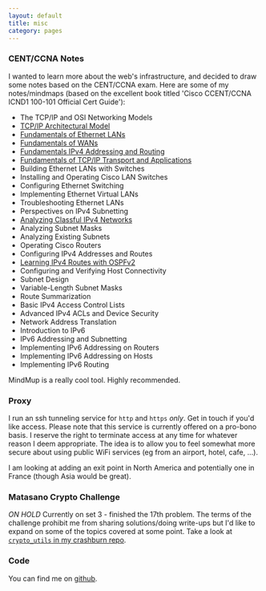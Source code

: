 ```yaml
---
layout: default
title: misc
category: pages
---
```


<!-- dead - VPS coudn't run python3, never fixed it
### Bixi ###

_IN FLIGHT_ Toolset to handle [bixi](https://toronto.bixi.com/), a data feed for Toronto that gives status updates on the biking stations around the city.
-->

### CENT/CCNA Notes ###

I wanted to learn more about the web's infrastructure, and decided to draw some notes based on the CENT/CCNA exam. Here are some of my notes/mindmaps (based on the excellent book titled 'Cisco CCENT/CCNA ICND1 100-101 Official Cert Guide'):

<!--
  * <a href="" data-role="mindmup-embed" title="" data-width="90%" data-height="500" data-style="border:1px solid black;margin-bottom:5px;"></a>
-->

  * The TCP/IP and OSI Networking Models
  * <a href="http://www.mindmup.com/map/a1af923b10db7f0130957a7a2d07b81bd2" data-role="mindmup-embed" title="TCP/IP Architectural Model" data-width="90%" data-height="500" data-style="border:1px solid black;margin-bottom:5px;">TCP/IP Architectural Model</a>
  * <a href="http://www.mindmup.com/map/a198cf0740db7f0130957a7a2d07b81bd2" data-role="mindmup-embed" title="Ethernet LANs" data-width="90%" data-height="500" data-style="border:1px solid black;margin-bottom:5px;">Fundamentals of Ethernet LANs</a>
  * <a href="http://www.mindmup.com/map/a17bbe3070db7f0130957a7a2d07b81bd2" data-role="mindmup-embed" title="Fundamentals of WANs" data-width="90%" data-height="500" data-style="border:1px solid black;margin-bottom:5px;">Fundamentals of WANs</a>
  * <a href="http://www.mindmup.com/map/a1c8ad2470d9a0013028e3269a7e08b9e0" data-role="mindmup-embed" title="Fundamentals IPv4 Addressing and Routing" data-width="90%" data-height="500" data-style="border:1px solid black;margin-bottom:5px;">Fundamentals IPv4 Addressing and Routing</a>
  * <a href="http://www.mindmup.com/#m:a19cfc54006ea90131eae71ed6f3f99b6f" data-role="mindmup-embed" title="Fundamentals of TCP/IP Transport and Applications" data-width="90%" data-height="500" data-style="border:1px solid black;margin-bottom:5px;">Fundamentals of TCP/IP Transport and Applications</a>
  * Building Ethernet LANs with Switches
  * Installing and Operating Cisco LAN Switches
  * Configuring Ethernet Switching
  * Implementing Ethernet Virtual LANs
  * Troubleshooting Ethernet LANs
  * Perspectives on IPv4 Subnetting
  * <a href="http://www.mindmup.com/#m:g10B0mzZc7K9ksMcG9XUUxUcC1NTUU" data-role="mindmup-embed" title="Analyzing Classful IPv4 Networks" data-width="90%" data-height="500" data-style="border:1px solid black;margin-bottom:5px;">Analyzing Classful IPv4 Networks</a>
  * Analyzing Subnet Masks
  * Analyzing Existing Subnets
  * Operating Cisco Routers
  * Configuring IPv4 Addresses and Routes
  * <a href="http://www.mindmup.com/#m:g10B0mzZc7K9ksMaHYyTzZNeWVtbEk" data-role="mindmup-embed" title="Learning IPv4 Routes with OSPFv2" data-width="90%" data-height="500" data-style="border:1px solid black;margin-bottom:5px;">Learning IPv4 Routes with OSPFv2</a>
  * Configuring and Verifying Host Connectivity
  * Subnet Design
  * Variable-Length Subnet Masks
  * Route Summarization
  * Basic IPv4 Access Control Lists
  * Advanced IPv4 ACLs and Device Security
  * Network Address Translation
  * Introduction to IPv6
  * IPv6 Addressing and Subnetting
  * Implementing IPv6 Addressing on Routers
  * Implementing IPv6 Addressing on Hosts
  * Implementing IPv6 Routing

MindMup is a really cool tool. Highly recommended.

### Proxy ###

I run an ssh tunneling service for `http` and `https` _only_. Get in touch if you'd like access. Please note that this service is currently offered on a pro-bono basis. I reserve the right to terminate access at any time for whatever reason I deem appropriate. The idea is to allow you to feel somewhat more secure about using public WiFi services (eg from an airport, hotel, cafe, ...).

I am looking at adding an exit point in North America and potentially one in France (though Asia would be great).

### Matasano Crypto Challenge ###

_ON HOLD_ Currently on set 3 - finished the 17th problem. The terms of the challenge prohibit me from sharing solutions/doing write-ups but I'd like to expand on some of the topics covered at some point. Take a look at [`crypto_utils` in my crashburn repo](https://github.com/axiomiety/crashburn/blob/master/crypto_utils.py).

### Code ###

You can find me on [github](http://www.github.com/axiomiety).
